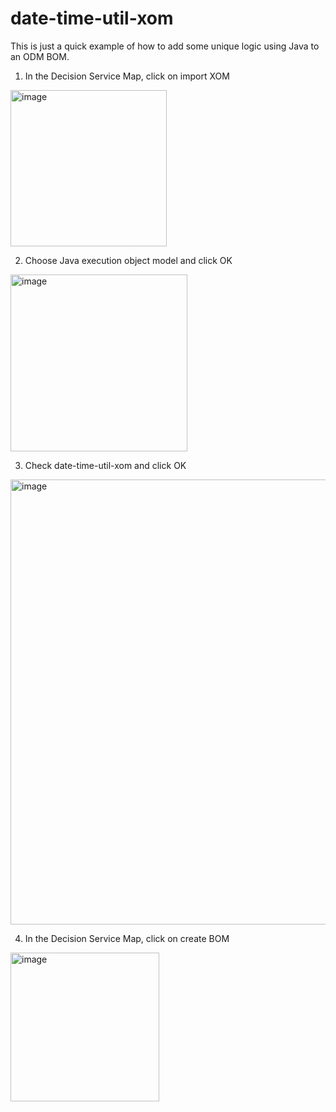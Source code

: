 # date-time-util-xom

This is just a quick example of how to add some unique logic using Java to an ODM BOM. 

1. In the Decision Service Map, click on import XOM

<img width="250" alt="image" src="https://user-images.githubusercontent.com/18425410/49475367-e2c84e80-f7cb-11e8-95cd-af10908a0085.png">

2. Choose Java execution object model and click OK

<img width="283" alt="image" src="https://user-images.githubusercontent.com/18425410/49475471-333fac00-f7cc-11e8-9249-a989bf2b22a9.png">

3. Check date-time-util-xom and click OK

<img width="712" alt="image" src="https://user-images.githubusercontent.com/18425410/49475552-64b87780-f7cc-11e8-9eb2-d2cf835af927.png">

4. In the Decision Service Map, click on create BOM

<img width="238" alt="image" src="https://user-images.githubusercontent.com/18425410/49475621-8dd90800-f7cc-11e8-93b5-8257e130b0b5.png">
